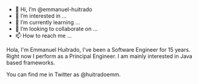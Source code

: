 - 👋 Hi, I’m @emmanuel-huitrado
- 👀 I’m interested in ...
- 🌱 I’m currently learning ...
- 💞️ I’m looking to collaborate on ...
- 📫 How to reach me ...

<!---
emmanuel-huitrado/emmanuel-huitrado is a ✨ special ✨ repository because its `README.md` (this file) appears on your GitHub profile.
You can click the Preview link to take a look at your changes.
--->
Hola, I'm Emmanuel Huitrado,
I've been a Software Engineer for 15 years. Right now I perform as a Principal Engineer.
I am mainly interested in Java based frameworks.

You can find me in Twitter as @huitradoemm.
